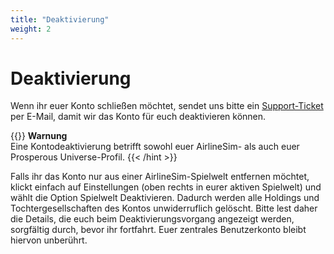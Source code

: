 ```yaml
---
title: "Deaktivierung"
weight: 2
---
```


# Deaktivierung

Wenn ihr euer Konto schließen möchtet, sendet uns bitte ein [Support-Ticket](https://www.airlinesim.aero/blog/de/pages/support/) per E-Mail, damit wir das Konto für euch deaktivieren können.

{{<hint danger>}}
**Warnung**  
Eine Kontodeaktivierung betrifft sowohl euer AirlineSim- als auch euer Prosperous Universe-Profil.
{{< /hint >}}

Falls ihr das Konto nur aus einer AirlineSim-Spielwelt entfernen möchtet, klickt einfach auf Einstellungen (oben rechts in eurer aktiven Spielwelt) und wählt die Option Spielwelt Deaktivieren. Dadurch werden alle Holdings und Tochtergesellschaften des Kontos unwiderruflich gelöscht. Bitte lest daher die Details, die euch beim Deaktivierungsvorgang angezeigt werden, sorgfältig durch, bevor ihr fortfahrt. Euer zentrales Benutzerkonto bleibt hiervon unberührt.

